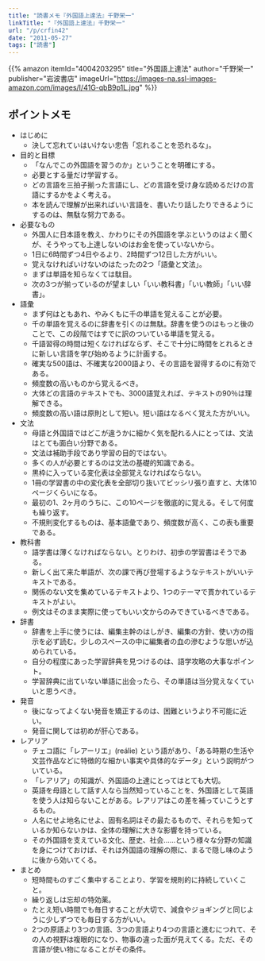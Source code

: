 ```yaml
---
title: "読書メモ『外国語上達法』千野栄一"
linkTitle: "『外国語上達法』千野栄一"
url: "/p/crfin42"
date: "2011-05-27"
tags: ["読書"]
---
```


{{% amazon
  itemId="4004203295"
  title="外国語上達法"
  author="千野栄一"
  publisher="岩波書店"
  imageUrl="https://images-na.ssl-images-amazon.com/images/I/41G-qbB9p1L.jpg"
%}}

ポイントメモ
----

* はじめに
    * 決して忘れていはいけない忠告「忘れることを恐れるな」。
* 目的と目標
    * 「なんでこの外国語を習うのか」ということを明確にする。
    * 必要とする量だけ学習する。
    * どの言語を三拍子揃った言語にし、どの言語を受け身な読めるだけの言語にするかをよく考える。
    * 本を読んで理解が出来ればいい言語を、書いたり話したりできるようにするのは、無駄な努力である。
* 必要なもの
    * 外国人に日本語を教え、かわりにその外国語を学ぶというのはよく聞くが、そうやっても上達しないのはお金を使っていないから。
    * 1日に6時間ずつ4日やるより、2時間ずつ12日した方がいい。
    * 覚えなければいけないのはたったの2つ「語彙と文法」。
    * まずは単語を知らなくては駄目。
    * 次の3つが揃っているのが望ましい「いい教科書」「いい教師」「いい辞書」。
* 語彙
    * まず何はともあれ、やみくもに千の単語を覚えることが必要。
    * 千の単語を覚えるのに辞書を引くのは無駄。辞書を使うのはもっと後のことで、この段階ではすでに訳のついている単語を覚える。
    * 千語習得の時間は短くなければならず、そこで十分に時間をとれるときに新しい言語を学び始めるように計画する。
    * 確実な500語は、不確実な2000語より、その言語を習得するのに有効である。
    * 頻度数の高いものから覚えるべき。
    * 大体どの言語のテキストでも、3000語覚えれば、テキストの90％は理解できる。
    * 頻度数の高い語は原則として短い。短い語はなるべく覚えた方がいい。
* 文法
    * 母語と外国語ではどこが違うかに細かく気を配れる人にとっては、文法はとても面白い分野である。
    * 文法は補助手段であり学習の目的ではない。
    * 多くの人が必要とするのは文法の基礎的知識である。
    * 黒枠に入っている変化表は全部覚えなければならない。
    * 1冊の学習書の中の変化表を全部切り抜いてビッシリ張り直すと、大体10ページくらいになる。
    * 最初の1、2ヶ月のうちに、この10ページを徹底的に覚える。そして何度も繰り返す。
    * 不規則変化するものは、基本語彙であり、頻度数が高く、この表も重要である。
* 教科書
    * 語学書は薄くなければならない。とりわけ、初歩の学習書はそうである。
    * 新しく出て来た単語が、次の課で再び登場するようなテキストがいいテキストである。
    * 関係のない文を集めているテキストより、1つのテーマで貫かれているテキストがよい。
    * 例文はそのまま実際に使ってもいい文からのみできているべきである。
* 辞書
    * 辞書を上手に使うには、編集主幹のはしがき、編集の方針、使い方の指示を必ず読む。少しのスペースの中に編集者の血の滲むような思いが込められている。
    * 自分の程度にあった学習辞典を見つけるのは、語学攻略の大事なポイント。
    * 学習辞典に出ていない単語に出会ったら、その単語は当分覚えなくていいと思うべき。
* 発音
    * 後になってよくない発音を矯正するのは、困難というより不可能に近い。
    * 発音に関しては初めが肝心である。
* レアリア
    * チェコ語に「レアーリエ」(reálie) という語があり、「ある時期の生活や文芸作品などに特徴的な細かい事実や具体的なデータ」という説明がついている。
    * 「レアリア」の知識が、外国語の上達にとってはとても大切。
    * 英語を母語として話す人なら当然知っていることを、外国語として英語を使う人は知らないことがある。レアリアはこの差を補っていこうとするもの。
    * 人名にせよ地名にせよ、固有名詞はその最たるもので、それらを知っているか知らないかは、全体の理解に大きな影響を持っている。
    * その外国語を支えている文化、歴史、社会……という様々な分野の知識を身につけておけば、それは外国語の理解の際に、まるで隠し味のように後から効いてくる。
* まとめ
    * 短時間ものすごく集中することより、学習を規則的に持続していくこと。
    * 繰り返しは忘却の特効薬。
    * たとえ短い時間でも毎日することが大切で、減食やジョギングと同じように少しずつでも毎日する方がいい。
    * 2つの原語より3つの言語、3つの言語より4つの言語と進むにつれて、その人の視野は複眼的になり、物事の違った面が見えてくる。ただ、その言語が使い物になることがその条件。

